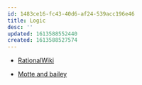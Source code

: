 ```yaml
---
id: 1483ce16-fc43-40d6-af24-539acc196e46
title: Logic
desc: ''
updated: 1613588552440
created: 1613588527574
---
```


- [RationalWiki](https://rationalwiki.org/wiki/Main_Page)

- [Motte and bailey](https://rationalwiki.org/wiki/Motte_and_bailey)
